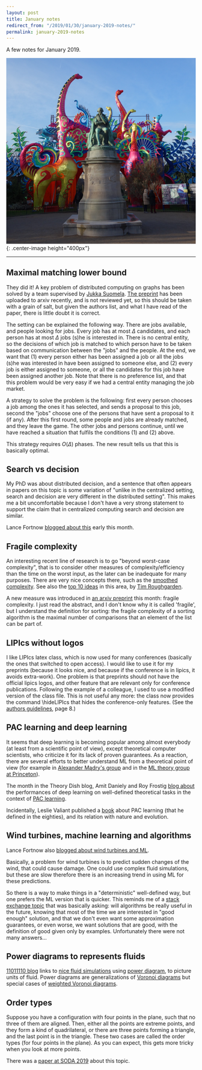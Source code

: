 ```yaml
---
layout: post
title: January notes
redirect_from: "/2019/01/30/january-2019-notes/"
permalink: january-2019-notes
---
```


A few notes for January 2019.

![](assets/dino.png){: .center-image height="400px"}

---

## Maximal matching lower bound

They did it! A key problem of distributed computing on graphs has 
been solved by a team supervised by
[Jukka Suomela](https://users.ics.aalto.fi/suomela/). 
[The preprint](https://arxiv.org/abs/1901.02441) has been 
uploaded to arxiv recently, and is not reviewed yet, so this should be taken 
with a grain of salt, but given the authors list, and what I have read of the 
paper, there is little doubt it is correct. 

The setting can be explained the following way. There are jobs available,
and people looking for jobs. Every job has at most $\Delta$ candidates, 
and each person has at most $\Delta$ jobs (s)he is interested in. 
There is no central entity, so the decisions of which job is matched
to which person have to be taken based on communication 
between the "jobs" and the people. 
At the end, we want that (1) every person
either has been assigned a job or all the jobs (s)he was interested in have been 
assigned to someone else, and (2) every job is either assigned to someone, or all 
the candidates for this job have been assigned another job. 
Note that there is no preference list, and that
this problem would be very easy if we had a central entity managing the job 
market. 

A strategy to solve the problem is the following: first every person chooses a 
job among the ones it has selected, and sends a proposal to this job, second the 
"jobs" choose one of the persons that have sent a proposal to it (if any). 
After this first round, some people and jobs are already matched, and they leave 
the game. 
The other jobs and persons continue, until we have reached a situation that 
fulfils the conditions (1) and (2) above.

This strategy requires $O(\Delta)$ phases. The new result tells us
that this is basically optimal.

## Search vs decision

My PhD was about distributed decision, and a sentence that often appears in 
papers on this topic is some variation of "unlike in the centralized setting,
search and decision are very different in the distributed setting". This makes
me a bit uncomfortable because I don't have a very strong statement to support 
the claim that in centralized computing search and decision are similar.

Lance Fortnow 
[blogged about this](https://blog.computationalcomplexity.org/2019/01/search-versus-decision.html) 
early this month.

## Fragile complexity

An interesting recent line of research is to go "beyond worst-case complexity", 
that is to consider other measures of complexity/efficiency than the time on the
worst input, as the later can be inadequate for many purposes.
There are very nice concepts there, such as the 
[smoothed complexity](https://en.wikipedia.org/wiki/Smoothed_analysis). 
See also the [top 10 ideas](http://timroughgarden.org/f14/l/top10.pdf) in this 
area, by [Tim Roughgarden](http://timroughgarden.org/).

A new measure was introduced in 
[an arxiv preprint](https://export.arxiv.org/abs/1901.02857) this month: fragile 
complexity. I just read the abstract, and I don't know why it is called 'fragile', 
but I understand the definition for sorting: the fragile complexity of a sorting
algorithm is the maximal number of comparisons that an element of the list can 
be part of.

## LIPIcs without logos 

I like LIPIcs latex class, which is now used for many conferences (basically the 
ones that switched to open access). 
I would like to use 
it for my preprints (because it looks nice, and because if the conference is in 
lipics, it avoids extra-work). One problem is that preprints should not have the
official lipics logos, and other feature that are relevant only for conference 
publications. 
Following the example of a colleague, I used to use a modified version of the 
class file. This is not useful any more: the class now provides the command 
\hideLIPIcs that hides the conference-only features. (See the
[authors guidelines](http://drops.dagstuhl.de/styles/lipics-v2019/lipics-v2019-authors/lipics-v2019-authors-guidelines.pdf), 
page 8.)

## PAC learning and deep learning

It seems that deep learning is becoming popular among almost everybody (at least 
from a scientific point of view), except theoretical computer scientists, who 
criticize it for its lack of proven guarantees. As a reaction, 
there are several efforts to better understand ML from a theoretical point of 
view (for example in [Alexander Mądry's group](http://people.csail.mit.edu/madry/lab/)
and in the [ML theory group at Princeton](http://mltheory.cs.princeton.edu/)). 

The month in the Theory Dish blog, Amit Daniely and Roy Frostig 
[blog about](https://theorydish.blog/2019/01/04/on-pac-analysis-and-deep-neural-networks/)
the performances of deep learning on well-defined theoretical tasks in the 
context of [PAC learning](https://en.wikipedia.org/wiki/Probably_approximately_correct_learning).

Incidentally, Leslie Valiant published a [book](http://www.probablyapproximatelycorrect.com/)
about PAC learning (that he defined in the eighties), and its relation with 
nature and evolution.

## Wind turbines, machine learning and algorithms

Lance Fortnow also [blogged about wind turbines and ML](https://blog.computationalcomplexity.org/2019/01/machine-learning-and-wind-turbines.html).

Basically, a problem for wind turbines is to predict sudden changes of the wind, 
that could cause damage. One could use complex fluid simulations, but these are 
slow therefore there is an increasing trend in using ML for these predictions.

So there is a way to make things in a "deterministic" well-defined way, but one 
prefers the ML version that is quicker. 
This reminds me of a 
[stack exchange topic](https://cstheory.stackexchange.com/questions/38095/if-machine-learning-techniques-keep-improving-whats-the-role-of-algorithmics-i)
that was basically asking: will algorithms be really useful in the future, knowing
that most of the time we are interested in "good enough" solution, and that we 
don't even want some approximation guarantees, or even worse, we want solutions 
that are good, with the definition of good given only by examples. Unfortunately 
there were not many answers...

## Power diagrams to represents fluids

[11011110 blog](https://11011110.github.io/blog/2019/01/15/linkage.html) links 
to
[nice fluid simulations](https://twitter.com/BrunoLevy01/status/1080085027210309632)
using [power diagram](https://en.wikipedia.org/wiki/Power_diagram), 
to picture units of fluid. Power diagrams are generalizations of 
[Voronoi diagrams](https://en.wikipedia.org/wiki/Voronoi_diagram) but special 
cases of [weighted Voronoi diagrams](https://en.wikipedia.org/wiki/Weighted_Voronoi_diagram).

## Order types

Suppose you have a configuration with four points in the plane, such that no 
three of them are aligned. Then, either all the points are extreme points, and 
they form a kind of quadrilateral, or there are three points forming a triangle, 
and the last point is in the triangle. These two cases are called the order types
(for four points in the plane). As you can expect, this gets more tricky when 
you look at more points.

There was a [paper at SODA 2019](https://epubs.siam.org/doi/10.1137/1.9781611975482.27)
about this topic.

